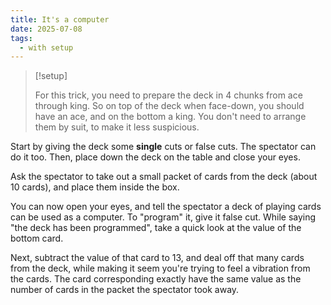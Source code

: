 ```yaml
---
title: It's a computer
date: 2025-07-08
tags:
  - with setup
---
```


> [!setup]
>
> For this trick, you need to prepare the deck in 4 chunks from ace through
> king. So on top of the deck when face-down, you should have an ace, and on the
> bottom a king. You don't need to arrange them by suit, to make it less
> suspicious.

Start by giving the deck some **single** cuts or false cuts. The spectator can
do it too. Then, place down the deck on the table and close your eyes.

Ask the spectator to take out a small packet of cards from the deck (about 10
cards), and place them inside the box.

You can now open your eyes, and tell the spectator a deck of playing cards can
be used as a computer. To "program" it, give it false cut. While saying "the
deck has been programmed", take a quick look at the value of the bottom card.

Next, subtract the value of that card to 13, and deal off that many cards from
the deck, while making it seem you're trying to feel a vibration from the cards.
The card corresponding exactly have the same value as the number of cards in the
packet the spectator took away.
